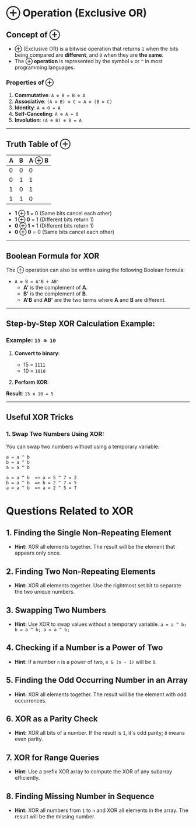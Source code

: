 # ⊕ Operation (Exclusive OR)

## **Concept of ⊕**
- **⊕** (Exclusive OR) is a bitwise operation that returns `1` when the bits being compared are **different**, and `0` when they are **the same**.
- The **⊕ operation** is represented by the symbol `⊕` or `^` in most programming languages.

### **Properties of ⊕**
1. **Commutative**: `A ⊕ B = B ⊕ A`
2. **Associative**: `(A ⊕ B) ⊕ C = A ⊕ (B ⊕ C)`
3. **Identity**: `A ⊕ 0 = A`
4. **Self-Canceling**: `A ⊕ A = 0`
5. **Involution**: `(A ⊕ B) ⊕ B = A`

---

## **Truth Table of ⊕**

| A  | B  | A ⊕ B |
|----|----|-------|
| 0  | 0  | 0     |
| 0  | 1  | 1     |
| 1  | 0  | 1     |
| 1  | 1  | 0     |

- **1 ⊕ 1** = 0 (Same bits cancel each other)
- **1 ⊕ 0** = 1 (Different bits return 1)
- **0 ⊕ 1** = 1 (Different bits return 1)
- **0 ⊕ 0** = 0 (Same bits cancel each other)

---

## **Boolean Formula for XOR**

The ⊕ operation can also be written using the following Boolean formula:
- `A ⊕ B = A'B + AB'`
    - **A'** is the complement of **A**.
    - **B'** is the complement of **B**.
    - **A'B** and **AB'** are the two terms where **A** and **B** are different.

---

## **Step-by-Step XOR Calculation Example:**

### Example: `15 ⊕ 10`

1. **Convert to binary**:
   - 15 = `1111`
   - 10 = `1010`

2. **Perform XOR**:

**Result**: `15 ⊕ 10 = 5`

---

## **Useful XOR Tricks**

### **1. Swap Two Numbers Using XOR:**

You can swap two numbers without using a temporary variable:

```
a = a ^ b
b = a ^ b
a = a ^ b

a = a ^ b  => a = 5 ^ 7 = 2
b = a ^ b  => b = 2 ^ 7 = 5
a = a ^ b  => a = 2 ^ 5 = 7
```

# Questions Related to XOR

## 1. **Finding the Single Non-Repeating Element**
- **Hint:** XOR all elements together. The result will be the element that appears only once.

## 2. **Finding Two Non-Repeating Elements**
- **Hint:** XOR all elements together. Use the rightmost set bit to separate the two unique numbers.

## 3. **Swapping Two Numbers**
- **Hint:** Use XOR to swap values without a temporary variable. `a = a ^ b; b = a ^ b; a = a ^ b;`

## 4. **Checking if a Number is a Power of Two**
- **Hint:** If a number `n` is a power of two, `n & (n - 1)` will be `0`.

## 5. **Finding the Odd Occurring Number in an Array**
- **Hint:** XOR all elements together. The result will be the element with odd occurrences.

## 6. **XOR as a Parity Check**
- **Hint:** XOR all bits of a number. If the result is `1`, it's odd parity; `0` means even parity.

## 7. **XOR for Range Queries**
- **Hint:** Use a prefix XOR array to compute the XOR of any subarray efficiently.

## 8. **Finding Missing Number in Sequence**
- **Hint:** XOR all numbers from `1` to `n` and XOR all elements in the array. The result will be the missing number.
